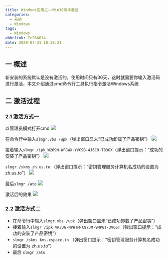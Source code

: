 ```yaml
---
title: Windows应用之——Win10版本激活
categories:
  - 系统
  - Windows
tags:
  - Windows
abbrlink: 7e9840f4
date: 2020-07-31 18:38:21
---
```

## 一 概述

新安装的系统默认是没有激活的，使用时间只有30天，这时就需要你输入激活码进行激活，本文介绍通过cmd命令行工具执行指令激活Windows系统

<!--more-->

## 二 激活过程

### 2.1 激活方式一

以管理员模式打开cmd
![][1]

在命令行中输入`slmgr.vbs /upk`（弹出窗口显未“已成功卸载了产品密钥”）
![][2]

接着输入`slmgr /ipk W269N-WFGWX-YVC9B-4J6C9-T83GX`（弹出窗口提示：“成功的安装了产品密钥”）
![][3]
 
`slmgr /skms zh.us.to` （弹出窗口提示：“密钥管理服务计算机名成功的设置为 zh.us.to”） 
![][4]
  
最后`slmgr /ato`
![][5]
  
激活后的效果
![][6]

### 2.2 激活方式二

* 在命令行中输入`slmgr.vbs /upk`（弹出窗口显未“已成功卸载了产品密钥”）
*  接着输入`slmgr /ipk VK7JG-NPHTM-C97JM-9MPGT-3V66T`（弹出窗口提示：“成功的安装了产品密钥”）
* `slmgr /skms kms.xspace.in` （弹出窗口提示：“密钥管理服务计算机名成功的设置为 zh.us.to”） 
* 最后 `slmgr /ato `





[1]:https://raw.githubusercontent.com/PGzxc/CDN/master/blog-image/windows-active-open-cmd.png
[2]:https://raw.githubusercontent.com/PGzxc/CDN/master/blog-image/windows-active-slmgr-remove.png
[3]:https://raw.githubusercontent.com/PGzxc/CDN/master/blog-image/windows-active-ipk-install.png
[4]:https://raw.githubusercontent.com/PGzxc/CDN/master/blog-image/windows-active-sms-zhusto.png
[5]:https://raw.githubusercontent.com/PGzxc/CDN/master/blog-image/windows-active-slmgr-ato.png
[6]:https://raw.githubusercontent.com/PGzxc/CDN/master/blog-image/windows-active-view.png